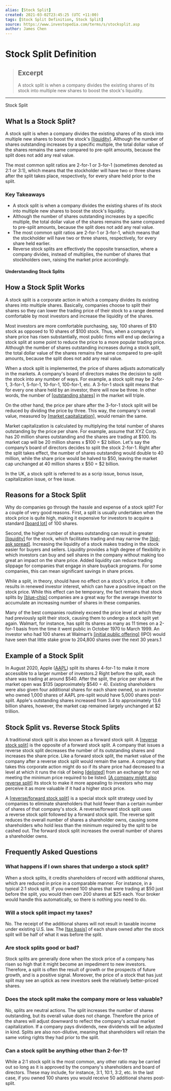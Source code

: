 ```yaml
---
alias: [Stock Split]
created: 2021-03-02T23:45:25 (UTC +11:00)
tags: [Stock Split Definition, Stock Split]
source: https://www.investopedia.com/terms/s/stocksplit.asp
author: James Chen
---
```


# Stock Split Definition

> ## Excerpt
> A stock split is when a company divides the existing shares of its stock into multiple new shares to boost the stock's liquidity.

---

Stock Split
## What Is a Stock Split?

A stock split is when a company divides the existing shares of its stock into multiple new shares to boost the stock's [[liquidity]](https://www.investopedia.com/terms/l/liquidity.asp). Although the number of shares outstanding increases by a specific multiple, the total dollar value of the shares remains the same compared to pre-split amounts, because the split does not add any real value.

The most common split ratios are 2-for-1 or 3-for-1 (sometimes denoted as 2:1 or 3:1), which means that the stockholder will have two or three shares after the split takes place, respectively, for every share held prior to the split.

### Key Takeaways

-   A stock split is when a company divides the existing shares of its stock into multiple new shares to boost the stock's liquidity.
-   Although the number of shares outstanding increases by a specific multiple, the total dollar value of the shares remains the same compared to pre-split amounts, because the split does not add any real value.
-   The most common split ratios are 2-for-1 or 3-for-1, which means that the stockholder will have two or three shares, respectively, for every share held earlier.
-   Reverse stock splits are effectively the opposite transaction, where a company divides, instead of multiplies, the number of shares that stockholders own, raising the market price accordingly.

#### Understanding Stock Splits

## How a Stock Split Works

A stock split is a corporate action in which a company divides its existing shares into multiple shares. Basically, companies choose to split their shares so they can lower the trading price of their stock to a range deemed comfortable by most investors and increase the liquidity of the shares.

Most investors are more comfortable purchasing, say, 100 shares of $10 stock as opposed to 10 shares of $100 stock. Thus, when a company's share price has risen substantially, most public firms will end up declaring a stock split at some point to reduce the price to a more popular trading price. Although the number of shares outstanding increases during a stock split, the total dollar value of the shares remains the same compared to pre-split amounts, because the split does not add any real value.

When a stock split is implemented, the price of shares adjusts automatically in the markets. A company's board of directors makes the decision to split the stock into any number of ways. For example, a stock split may be 2-for-1, 3-for-1, 5-for-1, 10-for-1, 100-for-1, etc. A 3-for-1 stock split means that for every one share held by an investor, there will now be three. In other words, the number of [[outstanding shares]](https://www.investopedia.com/terms/o/outstandingshares.asp) in the market will triple.

On the other hand, the price per share after the 3-for-1 stock split will be reduced by dividing the price by three. This way, the company's overall value, measured by [[market capitalization]](https://www.investopedia.com/terms/m/marketcapitalization.asp), would remain the same.

Market capitalization is calculated by multiplying the total number of shares outstanding by the price per share. For example, assume that XYZ Corp. has 20 million shares outstanding and the shares are trading at $100. Its market cap will be 20 million shares x $100 = $2 billion. Let's say the company’s board of directors decides to split the stock 2-for-1. Right after the split takes effect, the number of shares outstanding would double to 40 million, while the share price would be halved to $50, leaving the market cap unchanged at 40 million shares x $50 = $2 billion.

In the UK, a stock split is referred to as a scrip issue, bonus issue, capitalization issue, or free issue.

## Reasons for a Stock Split

Why do companies go through the hassle and expense of a stock split? For a couple of very good reasons. First, a split is usually undertaken when the stock price is quite high, making it expensive for investors to acquire a standard [[board lot]](https://www.investopedia.com/terms/b/boardlot.asp) of 100 shares.

Second, the higher number of shares outstanding can result in greater [[liquidity]](https://www.investopedia.com/terms/l/liquidity.asp) for the stock, which facilitates trading and may narrow the [[bid-ask spread]](https://www.investopedia.com/terms/b/bid-askspread.asp). Increasing the liquidity of a stock makes trading in the stock easier for buyers and sellers. Liquidity provides a high degree of flexibility in which investors can buy and sell shares in the company without making too great an impact on the share price. Added liquidity can reduce trading slippage for companies that engage in share buyback programs. For some companies, this can mean significant savings in share prices.

While a split, in theory, should have no effect on a stock's price, it often results in renewed investor interest, which can have a positive impact on the stock price. While this effect can be temporary, the fact remains that stock splits by [[blue-chip]](https://www.investopedia.com/terms/b/bluechip.asp) companies are a great way for the average investor to accumulate an increasing number of shares in these companies.

Many of the best companies routinely exceed the price level at which they had previously split their stock, causing them to undergo a stock split yet again. Walmart, for instance, has split its shares as many as 11 times on a 2-for-1 basis from the time it went public in October 1970 to March 1999. An investor who had 100 shares at Walmart’s [[initial public offering]](https://www.investopedia.com/terms/i/ipo.asp) (IPO) would have seen that little stake grow to 204,800 shares over the next 30 years.1

## Example of a Stock Split

In August 2020, Apple ([AAPL](https://www.investopedia.com/markets/quote?tvwidgetsymbol=aapl)) split its shares 4-for-1 to make it more accessible to a larger number of investors.2 Right before the split, each share was trading at around $540. After the split, the price per share at the market open was $135 (approximately $540 ÷ 4). Existing shareholders were also given four additional shares for each share owned, so an investor who owned 1,000 shares of AAPL pre-split would have 5,000 shares post-split. Apple's outstanding shares increased from 3.4 to approximately 13.6 billion shares, however, the market cap remained largely unchanged at $2 trillion.

## Stock Split vs. Reverse Stock Splits

A traditional stock split is also known as a forward stock split. A [[reverse stock split]](https://www.investopedia.com/terms/r/reversesplit.asp) is the opposite of a forward stock split. A company that issues a reverse stock split decreases the number of its outstanding shares and increases the share price. Like a forward stock split, the market value of the company after a reverse stock split would remain the same. A company that takes this corporate action might do so if its share price had decreased to a level at which it runs the risk of being [[delisted]](https://www.investopedia.com/terms/d/delisting.asp) from an exchange for not meeting the minimum price required to be listed. [[A company might also reverse split]](https://www.investopedia.com/ask/answers/071415/why-would-company-perform-reverse-stock-split.asp) its stock to make it more appealing to investors who may perceive it as more valuable if it had a higher stock price.

A [[reverse/forward stock split]](https://www.investopedia.com/terms/r/reverse-forward-split.asp) is a special stock split strategy used by companies to eliminate shareholders that hold fewer than a certain number of shares of that company's stock. A reverse/forward stock split uses a reverse stock split followed by a forward stock split. The reverse split reduces the overall number of shares a shareholder owns, causing some shareholders who hold less than the minimum required by the split to be cashed out. The forward stock split increases the overall number of shares a shareholder owns.

## Frequently Asked Questions

### What happens if I own shares that undergo a stock split?

When a stock splits, it credits shareholders of record with additional shares, which are reduced in price in a comparable manner. For instance, in a typical 2:1 stock split, if you owned 100 shares that were trading at $50 just before the split, you would then own 200 shares at $25 each. Your broker would handle this automatically, so there is nothing you need to do.

### Will a stock split impact my taxes?

No. The receipt of the additional shares will not result in taxable income under existing U.S. law. The [[tax basis]](https://www.investopedia.com/terms/c/costbasis.asp) of each share owned after the stock split will be half of what it was before the split. 

### Are stock splits good or bad?

Stock splits are generally done when the stock price of a company has risen so high that it might become an impediment to new investors. Therefore, a split is often the result of growth or the prospects of future growth, and is a positive signal. Moreover, the price of a stock that has just split may see an uptick as new investors seek the relatively better-priced shares.

### Does the stock split make the company more or less valuable?

No, splits are neutral actions. The split increases the number of shares outstanding, but its overall value does not change. Therefore the price of the shares will adjust downward to reflect the company's actual market capitalization. If a company pays dividends, new dividends will be adjusted in kind. Splits are also non-dilutive, meaning that shareholders will retain the same voting rights they had prior to the split.

### Can a stock split be anything other than 2-for-1?

While a 2:1 stock split is the most common, any other ratio may be carried out so long as it is approved by the company's shareholders and board of directors. These may include, for instance, 3:1, 10:1, 3:2, etc. In the last case, if you owned 100 shares you would receive 50 additional shares post-split.
